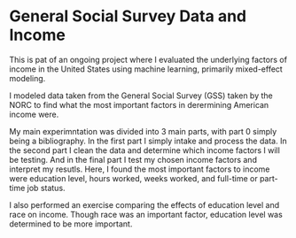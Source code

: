# General Social Survey Data and Income

This is pat of an ongoing project where I evaluated the underlying factors of income in the United States using machine learning, primarily mixed-effect modeling.

I modeled data taken from the General Social Survey (GSS) taken by the NORC to find what the most important factors in derermining American income were.

My main experimntation was divided into 3 main parts, with part 0 simply being a bibliography. In the first part I simply intake and process the data.  In the second part I clean the data and determine which income factors I will be testing. And in the final part I test my chosen income factors and interpret my resutls. Here, I found the most important factors to income were education level, hours worked, weeks worked, and full-time or part-time job status.

I also performed an exercise comparing the effects of education level and race on income.  Though race was an important factor, education level was determined to be more important.
